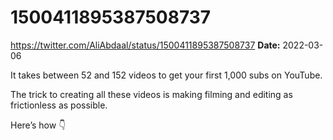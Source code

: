 # 1500411895387508737
https://twitter.com/AliAbdaal/status/1500411895387508737
**Date:** 2022-03-06

It takes between 52 and 152 videos to get your first 1,000 subs on YouTube. 

The trick to creating all these videos is making filming and editing as frictionless as possible.

Here’s how 👇
